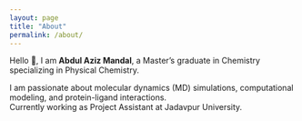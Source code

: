 ```yaml
---
layout: page
title: "About"
permalink: /about/
---
```


Hello 👋, I am **Abdul Aziz Mandal**, a Master’s graduate in Chemistry specializing in Physical Chemistry.  

I am passionate about molecular dynamics (MD) simulations, computational modeling, and protein-ligand interactions.  
Currently working as Project Assistant at Jadavpur University.  
